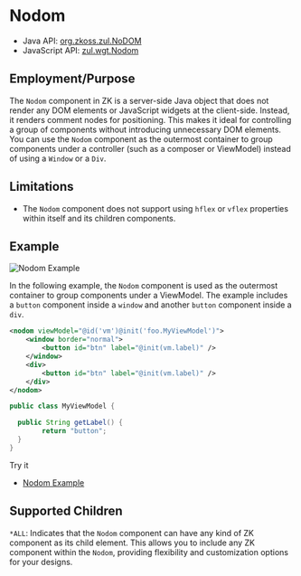 # Nodom

- Java API: [org.zkoss.zul.NoDOM](https://www.zkoss.org/javadoc/latest/zk/org/zkoss/zul/NoDOM.html)
- JavaScript API: [zul.wgt.Nodom](https://www.zkoss.org/javadoc/latest/jsdoc/classes/zul.wgt.Nodom.html)

## Employment/Purpose

The `Nodom` component in ZK is a server-side Java object that does not render any DOM elements or JavaScript widgets at the client-side. Instead, it renders comment nodes for positioning. This makes it ideal for controlling a group of components without introducing unnecessary DOM elements. You can use the `Nodom` component as the outermost container to group components under a controller (such as a composer or ViewModel) instead of using a `Window` or a `Div`.

## Limitations
- The `Nodom` component does not support using `hflex` or `vflex` properties within itself and its children components.

## Example

![Nodom Example](ZKComRef_Idspace_Example.png)

In the following example, the `Nodom` component is used as the outermost container to group components under a ViewModel. The example includes a `button` component inside a `window` and another `button` component inside a `div`.

```xml
<nodom viewModel="@id('vm')@init('foo.MyViewModel')">
	<window border="normal">
		<button id="btn" label="@init(vm.label)" />
	</window>
	<div>
		<button id="btn" label="@init(vm.label)" />
	</div>
</nodom>
```

```java
public class MyViewModel {

  public String getLabel() {
		return "button";
  }
}
```

Try it

* [Nodom Example](https://zkfiddle.org/sample/1l6ppia/2-ZK-Component-Reference-Nodom-Example?v=latest&t=Iceblue_Compact)

## Supported Children

`*ALL`: Indicates that the `Nodom` component can have any kind of ZK component as its child element. This allows you to include any ZK component within the `Nodom`, providing flexibility and customization options for your designs.
